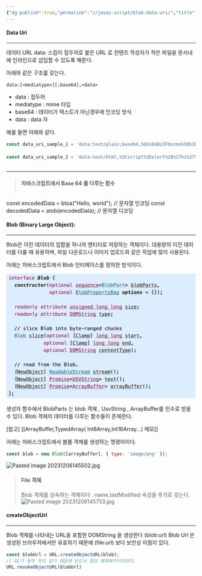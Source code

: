 ```yaml
---
{"dg-publish":true,"permalink":"//javas-script/blob-data-uri/","title":"Blob , Data Uri 란 무엇일까","tags":["javascript"]}
---
```



#### Data Uri 
---
데이터 URL data: 스킴이 접두어로 붙은 URL 로 컨텐츠 작성자가 작은 파일을 문서내에 인라인으로 삽입할 수 있도록 해준다.

아래와 같은 구조를 갖는다.

```
data:[<mediatype>][;base64],<data>
```
 - data : 접두어
 - mediatype : mime 타입
 - base64 : 데이터가 텍스트가 아닌경우에  인코딩 방식
 - data : data 자


예를 들면 아래와 같다. 
``` javascript
const data_uri_sample_1 = 'data:text/plain;base64,SGVsbG8sIFdvcmxkIQ%3D%3D';

const data_uri_sample_2 = 'data:text/html,%3Cscript%3Ealert%28%27hi%27%29%3B%3C%2Fscript%3E'
 
```

---
>#### 자바스크립트에서  Base 64 를 다루는 함수
>```javascript
const encodedData = btoa("Hello, world"); // 문자열 인코딩
const decodedData = atob(encodedData); // 문자열 디코딩




#### Blob **(Binary Large Object):**
----
Blob은 이진 데이터의 집합을 하나의 엔티티로 저장하는 객체이다.
대용량의 이진 데이터를 다룰 때 유용하며, 파일 다운로드나 이미지 업로드와 같은 작업에 많이 사용된다.

아래는 자바스크립트에서 Blob 인터페이스를 정의한 방식이다.

![1_GPasxj7xFaL72Y4wgEr_8w.webp](/img/user/images/1_GPasxj7xFaL72Y4wgEr_8w.webp)

생성자 함수에서 BlobParts 는 blob 객체 , UsvString , ArrayBuffer를 인수로 받을 수 있다.
Blob 객체의 데이터를 다루는 함수들이 존재한다.

[참고]  [[ArrayBuffer,TypedArray( Int8Array,Int16Array...) 메모]]
 
아래는 자바스크립트에서 블롭 객체를 생성하는 명령어이다.

```javascript
const blob = new Blob([arrayBuffer], { type: 'image/png' });

```

![Pasted image 20231206145502.jpg](/img/user/images/Pasted-image-20231206145502.jpg)


> #### File 객체
> Blob 객체를 상속하는 객체이다 .  name,lastModified 속성을 추가로 갖는다.![Pasted image 20231206145753.jpg](/img/user/images/Pasted-image-20231206145753.jpg)
> 


#### createObjectUrl
---
Blob 객체를 나타내는 URL을 포함한  DOMString 을 생성한다 (blob:url)
Blob Url 은 생성된 브라우저에서만 유효하기 때문에 (file:url) 보다 보안상 이점이 있다.

```javascript
const blobUrl = URL.createObjectURL(blob);
// GC가 동작 하지 않기 때문에 반드시 할당 해제해주어야한다.
URL.revokeObjectURL(blobUrl)
```


